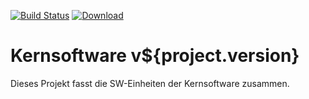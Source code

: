 [![Build Status](https://travis-ci.org/datenverteiler/datenverteiler-kernsoftware.svg?branch=develop)](https://travis-ci.org/datenverteiler/datenverteiler-kernsoftware)
[![Download](https://api.bintray.com/packages/datenverteiler/maven/datenverteiler-kernsoftware/images/download.svg)](https://bintray.com/datenverteiler/maven/datenverteiler-kernsoftware)

Kernsoftware v${project.version}
====================

Dieses Projekt fasst die SW-Einheiten der Kernsoftware zusammen.
